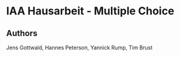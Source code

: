 # IAA Hausarbeit - Multiple Choice

## Authors

Jens Gottwald, Hannes Peterson, Yannick Rump, Tim Brust
